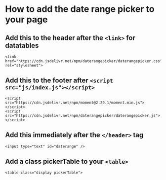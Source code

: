# How to add the date range picker to your page

## Add this to the header after the `<link>` for datatables
```
<link href="https://cdn.jsdelivr.net/npm/daterangepicker/daterangepicker.css" rel="stylesheet">
```

## Add this to the footer after `<script src="js/index.js"></script>`
```
<script src="https://cdn.jsdelivr.net/npm/moment@2.29.1/moment.min.js"></script>
<script src="https://cdn.jsdelivr.net/npm/daterangepicker/daterangepicker.js"></script>
```

## Add this immediately after the `</header>` tag
```
<input type="text" id="daterange" />
```

## Add a class pickerTable to your `<table>`
```
<table class="display pickerTable">
```
